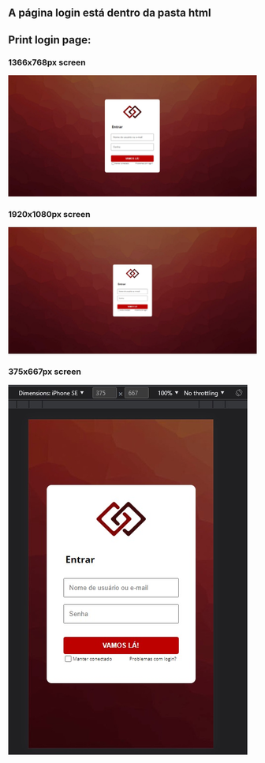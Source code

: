 ## A página login está dentro da pasta html

## Print login page:
### 1366x768px screen
<img src="img/prints/login1366.jpeg"/>

### 1920x1080px screen
<img src="img/prints/login1980.jpeg"/>

### 375x667px screen
<img src="img/prints/login375.jpeg"/>